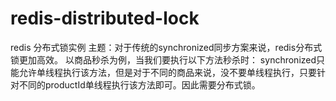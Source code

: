 # redis-distributed-lock
redis 分布式锁实例
主题：对于传统的synchronized同步方案来说，redis分布式锁更加高效。
以商品秒杀为例，当我们要执行以下方法秒杀时：
synchronized只能允许单线程执行该方法，但是对于不同的商品来说，没不要单线程执行，只要针对不同的productId单线程执行该方法即可。因此需要分布式锁。
